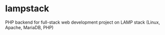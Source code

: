 # lampstack
PHP backend for full-stack web development project on LAMP stack (Linux, Apache, MariaDB, PHP)
